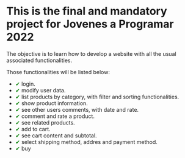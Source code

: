 # This is the final and mandatory project for Jovenes a Programar 2022

The objective is to learn how to develop a website with all the usual associated functionalities. 

Those functionalities will be listed below:

* <span class="checked"> &#x2714; </span> login. 
* <span class="checked"> &#x2714; </span> modify user data.
* <span class="checked"> &#x2714; </span> list products by category, with filter and sorting functionalities.
* <span class="checked"> &#x2714; </span> show product information.
* <span class="checked"> &#x2714; </span> see other users comments, with date and rate.
* <span class="checked"> &#x2714; </span> comment and rate a product.
* <span class="checked"> &#x2714; </span> see related products.
* <span class="checked"> &#x2714; </span> add to cart.
* <span class="checked"> &#x2714; </span> see cart content and subtotal.
* <span class="checked"> &#x2714; </span> select shipping method, addres and payment method.
* <span class="checked"> &#x2714; </span> buy

<style>
    .checked {
        color: green;
    }
    .un-checked {
        color: red;
    }
</style>